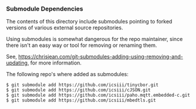 ### Submodule Dependencies
The contents of this directory include submodules pointing to forked versions of various external source repositories.

Using submodules is somewhat dangerous for the repo maintainer, since there isn't an easy way or tool for removing or renaming them.

See, https://chrisjean.com/git-submodules-adding-using-removing-and-updating, for more information.

The following repo's where added as submodules:
```
$ git submodule add https://github.com/icsiii/tinycbor.git
$ git submodule add https://github.com/icsiii/cJSON.git
$ git submodule add https://github.com/icsiii/paho.mqtt.embedded-c.git
$ git submodule add https://github.com/icsiii/mbedtls.git
```

